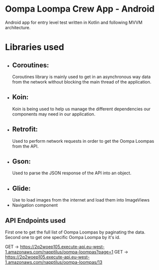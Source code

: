 ﻿# Oompa Loompa Crew App - Android

Android app for entry level test written in Kotlin and following MVVM architecture.

# Libraries used

 - Coroutines:
	 - 
	 Coroutines library is mainly used to get in an asynchronous way data from the network without blocking the main thread of the application.
 - Koin:
	 - 
	 Koin is being used to help us manage the different dependencies our components may need in our application.
 - Retrofit:
	 - 
	 Used to perform network requests in order to get the Oompa Loompas from the API. 
 - Gson:
	 - 
	 Used to parse the JSON response of the API into an object.
 - Glide:
	 - 
	 Use to load images from the internet and load them into ImageViews
 - Navigation component

## API Endpoints used

First one to get the full list of Oompa Loompas by paginating the data.
Second one to get one specific Oompa Loompa by it's id.

GET -> https://2q2woep105.execute-api.eu-west-1.amazonaws.com/napptilus/oompa-loompas?page=1
GET -> https://2q2woep105.execute-api.eu-west-1.amazonaws.com/napptilus/oompa-loompas/13
